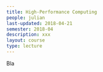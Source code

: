 ```yaml
---
title: High-Performance Computing
people: julian
last-updated: 2018-04-21
semester: 2018-04
description: xxx
layout: course
type: lecture
---
```


Bla
